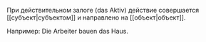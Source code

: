 При действительном залоге (das Aktiv) действие совершается [[субъект|субъектом]] и направлено на [[объект|объект]].

Например: Die Arbeiter bauen das Haus.